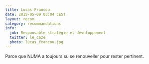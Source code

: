 ```yaml
---
title: Lucas Francou
date: 2015-05-09 03:04 CEST
layout: recom
category: recommandations
info:
  job: Responsable stratégie et développement
  twitter: le_caze
  photo: lucas_francou.jpg
---
```


Parce que NUMA a toujours su se renouveller pour rester pertinent.